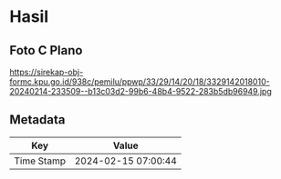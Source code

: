 # Hasil

## Foto C Plano

https://sirekap-obj-formc.kpu.go.id/938c/pemilu/ppwp/33/29/14/20/18/3329142018010-20240214-233509--b13c03d2-99b6-48b4-9522-283b5db96949.jpg


## Metadata

| Key        | Value               |
| ---------- | ------------------- |
| Time Stamp | 2024-02-15 07:00:44 |



